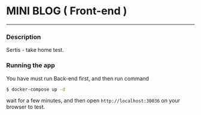 # MINI BLOG ( Front-end )
---
### Description
Sertis - take home test.

### Running the app
You have must run Back-end first, and then run command
```bash
$ docker-compose up -d
```
wait for a few minutes, and then open `http://localhost:30036` on your browser to test.